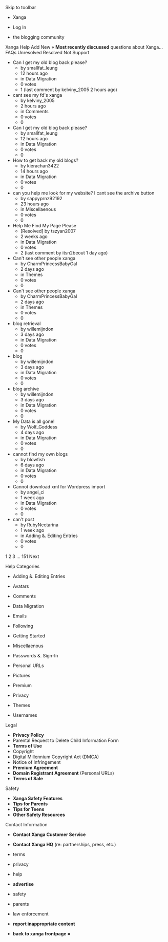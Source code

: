 Skip to toolbar

*   Xanga

*   Log In

*   the blogging community

Xanga Help Add New » **Most recently discussed** questions about Xanga… FAQs Unresolved Resolved Not Support

*   Can I get my old blog back please?
    *   by smallfat\_leung
    *   12 hours ago
    *   in Data Migration
    *   0 votes
    *   1 (last comment by kelviny\_2005 2 hours ago)
*   cant see my fd's xanga
    *   by kelviny\_2005
    *   2 hours ago
    *   in Comments
    *   0 votes
    *   0
*   Can I get my old blog back please?
    *   by smallfat\_leung
    *   12 hours ago
    *   in Data Migration
    *   0 votes
    *   0
*   How to get back my old blogs?
    *   by kierachan3422
    *   14 hours ago
    *   in Data Migration
    *   0 votes
    *   0
*   can you help me look for my website? I cant see the archive button
    *   by sappyprnz92192
    *   23 hours ago
    *   in Miscellaenous
    *   0 votes
    *   0
*   Help Me Find My Page Please
    *   \[Resolved\] by tszyan2007
    *   2 weeks ago
    *   in Data Migration
    *   0 votes
    *   2 (last comment by itsn2beout 1 day ago)
*   Can't see other people xanga
    *   by CharmPrincessBabyGal
    *   2 days ago
    *   in Themes
    *   0 votes
    *   0
*   Can't see other people xanga
    *   by CharmPrincessBabyGal
    *   2 days ago
    *   in Themes
    *   0 votes
    *   0
*   blog retrieval
    *   by willemijndon
    *   3 days ago
    *   in Data Migration
    *   0 votes
    *   0
*   blog
    *   by willemijndon
    *   3 days ago
    *   in Data Migration
    *   0 votes
    *   0
*   blog archive
    *   by willemijndon
    *   3 days ago
    *   in Data Migration
    *   0 votes
    *   0
*   My Data is all gone!
    *   by Wolf\_Goddess
    *   4 days ago
    *   in Data Migration
    *   0 votes
    *   0
*   cannot find my own blogs
    *   by blowfish
    *   6 days ago
    *   in Data Migration
    *   0 votes
    *   0
*   Cannot download xml for Wordpress import
    *   by angel\_ci
    *   1 week ago
    *   in Data Migration
    *   0 votes
    *   0
*   can't post
    *   by RubyNectarina
    *   1 week ago
    *   in Adding &. Editing Entries
    *   0 votes
    *   0

1 2 3 ... 151 Next

Help Categories

*   Adding &. Editing Entries
*   Avatars
*   Comments
*   Data Migration
*   Emails
*   Following
*   Getting Started
*   Miscellaenous

*   Passwords &. Sign-In
*   Personal URLs
*   Pictures
*   Premium
*   Privacy
*   Themes
*   Usernames

Legal

*   **Privacy Policy**
*   Parental Request to Delete Child Information Form
*   **Terms of Use**
*   Copyright
*   Digital Millennium Copyright Act (DMCA)
*   Notice of Infringement
*   **Premium Agreement**
*   **Domain Registrant Agreement** (Personal URLs)
*   **Terms of Sale**

Safety

*   **Xanga Safety Features**
*   **Tips for Parents**
*   **Tips for Teens**
*   **Other Safety Resources**

Contact Information

*   **Contact Xanga Customer Service**
*   **Contact Xanga HQ** (re: partnerships, press, etc.)

*   terms
*   privacy
*   help
*   **advertise**

*   safety
*   parents
*   law enforcement
*   **report inappropriate content**

*   **back to xanga frontpage »**